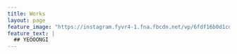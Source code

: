 ```yaml
---
title: Works
layout: page
feature_image: "https://instagram.fyvr4-1.fna.fbcdn.net/vp/6fdf16b0d1cd901b4f245c9dca822e8a/5CD9DF3D/t51.2885-15/e35/39405411_314179122462357_3565429327906762720_n.jpg?_nc_ht=instagram.fyvr4-1.fna.fbcdn.net"
feature_text: |
  ## YEOOONGI
---
```

